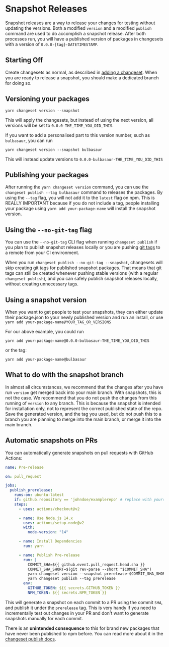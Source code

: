 # Snapshot Releases

Snapshot releases are a way to release your changes for testing without updating the versions. Both a modified `version` and a modified `publish` command are used to do accomplish a snapshot release. After both processes run, you will have a published version of packages in changesets with a version of `0.0.0-{tag}-DATETIMESTAMP`.

## Starting Off

Create changesets as normal, as described in [adding a changeset](./adding-a-changeset.md). When you are ready to release a snapshot, you should make a dedicated branch for doing so.

## Versioning your packages

```
yarn changeset version --snapshot
```

This will apply the changesets, but instead of using the next version, all versions will be set to `0.0.0-THE_TIME_YOU_DID_THIS`.

If you want to add a personalised part to this version number, such as `bulbasaur`, you can run

```
yarn changeset version --snapshot bulbasaur
```

This will instead update versions to `0.0.0-bulbasaur-THE_TIME_YOU_DID_THIS`

## Publishing your packages

After running the `yarn changeset version` command, you can use the `changeset publish --tag bulbasaur` command to releases the packages. By using the `--tag` flag, you will not add it to the `latest` flag on npm. This is REALLY IMPORTANT because if you do not include a tag, people installing your package using `yarn add your-package-name` will install the snapshot version.

## Using the `--no-git-tag` flag

You can use the `--no-git-tag` CLI flag when running `changeset publish` if you plan to publish snapshot releases locally or you are pushing [git tags](http://npm.github.io/publishing-pkgs-docs/updating/using-tags.html) to a remote from your CI environment.

When you run `changeset publish --no-git-tag --snapshot`, changesets will skip creating git tags for published snapshot packages. That means that git tags can still be created whenever pushing stable versions (with a regular `changeset publish`), and you can safely publish snapshot releases locally, without creating unnecessary tags.

## Using a snapshot version

When you want to get people to test your snapshots, they can either update their package.json to your newly published version and run an install, or use `yarn add your-package-name@YOUR_TAG_OR_VERSIONS`

For our above example, you could run

```
yarn add your-package-name@0.0.0-bulbasaur-THE_TIME_YOU_DID_THIS
```

or the tag:

```
yarn add your-package-name@bulbasaur
```

## What to do with the snapshot branch

In almost all circumstances, we recommend that the changes after you have run `version` get merged back into your main branch. With snapshots, this is not the case. We recommend that you do not push the changes from this running of `version` to any branch. This is because the snapshot is intended for installation only, not to represent the correct published state of the repo. Save the generated version, and the tag you used, but do not push this to a branch you are planning to merge into the main branch, or merge it into the main branch.

## Automatic snapshots on PRs

You can automatically generate snapshots on pull requests with GitHub Actions:

```yaml
name: Pre-release

on: pull_request

jobs:
  publish_prerelease:
    runs-on: ubuntu-latest
    if: github.repository == 'johndoe/examplerepo' # replace with yours
    steps:
      - uses: actions/checkout@v2

      - name: Use Node.js 14.x
        uses: actions/setup-node@v2
        with:
          node-version: "14"

      - name: Install Dependencies
        run: yarn

      - name: Publish Pre-release
        run: |
          COMMIT_SHA=${{ github.event.pull_request.head.sha }}
          COMMIT_SHA_SHORT=$(git rev-parse --short "$COMMIT_SHA")
          yarn changeset version --snapshot prerelease-$COMMIT_SHA_SHORT
          yarn changeset publish --tag prerelease
        env:
          GITHUB_TOKEN: ${{ secrets.GITHUB_TOKEN }}
          NPM_TOKEN: ${{ secrets.NPM_TOKEN }}
```

This will generate a snapshot on each commit to a PR using the commit `SHA`, and publish it under the `prerelease` tag. This is very handy if you need to incrementally test out changes in your PR and don't want to generate snapshots manually for each commit.

There is an **unintended consequence** to this for brand new packages that have never been published to npm before. You can read more about it in the [changeset publish docs](./command-line-options.md#unintended-first-time-publish).
